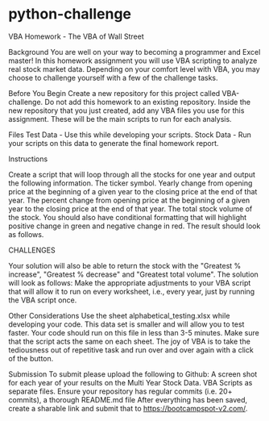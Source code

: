 # python-challenge

VBA Homework - The VBA of Wall Street

Background
  You are well on your way to becoming a programmer and Excel master! In this homework assignment you will use VBA scripting to analyze real stock market data. Depending on your       comfort level with VBA, you may choose to challenge yourself with a few of the challenge tasks.

Before You Begin
  Create a new repository for this project called VBA-challenge. Do not add this homework to an existing repository.
  Inside the new repository that you just created, add any VBA files you use for this assignment. These will be the main scripts to run for each analysis.

Files
  Test Data - Use this while developing your scripts.
  Stock Data - Run your scripts on this data to generate the final homework report.


Instructions


 Create a script that will loop through all the stocks for one year and output the following information.
   The ticker symbol.
   Yearly change from opening price at the beginning of a given year to the closing price at the end of that year.
   The percent change from opening price at the beginning of a given year to the closing price at the end of that year.
   The total stock volume of the stock.
You should also have conditional formatting that will highlight positive change in green and negative change in red.
The result should look as follows.




CHALLENGES

Your solution will also be able to return the stock with the "Greatest % increase", "Greatest % decrease" and "Greatest total volume". The solution will look as follows:
Make the appropriate adjustments to your VBA script that will allow it to run on every worksheet, i.e., every year, just by running the VBA script once.


Other Considerations
  Use the sheet alphabetical_testing.xlsx while developing your code. This data set is smaller and will allow you to test faster. Your code should run on this file in less than 3-5    minutes.
  Make sure that the script acts the same on each sheet. The joy of VBA is to take the tediousness out of repetitive task and run over and over again with a click of the button.

Submission
  To submit please upload the following to Github:
    A screen shot for each year of your results on the Multi Year Stock Data.
    VBA Scripts as separate files.
  Ensure your repository has regular commits (i.e. 20+ commits), a thorough README.md file
  After everything has been saved, create a sharable link and submit that to https://bootcampspot-v2.com/.
